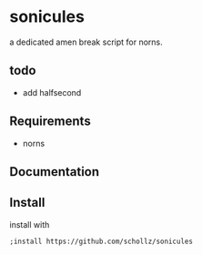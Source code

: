 # sonicules

a dedicated amen break script for norns.


## todo 

- add halfsecond

## Requirements

- norns

## Documentation




## Install

install with

```
;install https://github.com/schollz/sonicules
```
